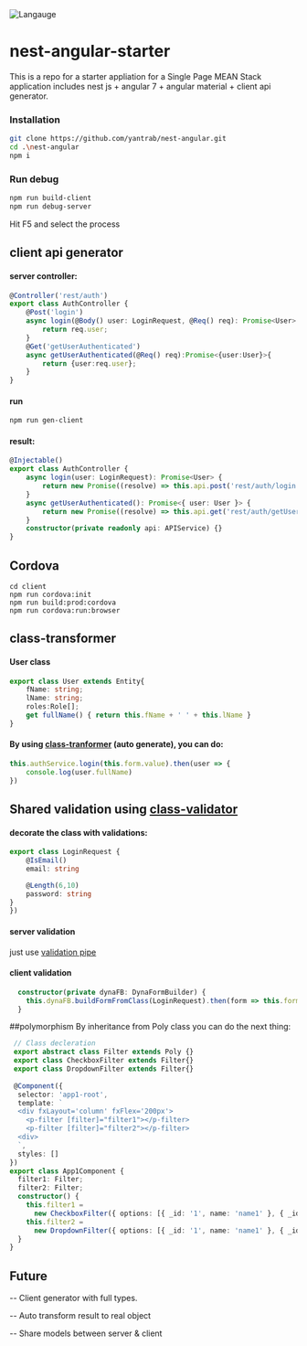 <img title="Langauge" src="https://badge.langauge.io/yantrab/nest-angular" />

# nest-angular-starter
This is a repo for a starter appliation for a Single Page MEAN Stack application
includes nest js + angular 7 + angular material + client api generator.

### Installation 
```sh
git clone https://github.com/yantrab/nest-angular.git
cd .\nest-angular
npm i
```
### Run debug
```sh
npm run build-client
npm run debug-server
```
Hit F5 and select the process

## client api generator
#### server controller:
```typescript
@Controller('rest/auth')
export class AuthController {
    @Post('login')
    async login(@Body() user: LoginRequest, @Req() req): Promise<User> {
        return req.user;
    }
    @Get('getUserAuthenticated')
    async getUserAuthenticated(@Req() req):Promise<{user:User}>{
        return {user:req.user};
    }
}
```
#### run 
```sh
npm run gen-client
```
#### result:
```typescript
@Injectable()
export class AuthController {
    async login(user: LoginRequest): Promise<User> {
        return new Promise((resolve) => this.api.post('rest/auth/login',user).subscribe((data:any) => resolve(plainToClass(User,<User>data))))
    }
    async getUserAuthenticated(): Promise<{ user: User }> {
        return new Promise((resolve) => this.api.get('rest/auth/getUserAuthenticated').subscribe((data:any) => resolve(data)))
    }
    constructor(private readonly api: APIService) {}
}
```
## Cordova
```
cd client
npm run cordova:init
npm run build:prod:cordova
npm run cordova:run:browser
```

## class-transformer
#### User class
```typescript
export class User extends Entity{
    fName: string;
    lName: string;
    roles:Role[];
    get fullName() { return this.fName + ' ' + this.lName }
}
```
#### By using [class-tranformer](https://github.com/typestack/class-transformer) (auto generate), you can do:
```typescript
this.authService.login(this.form.value).then(user => {
    console.log(user.fullName)
})
```
## Shared validation using [class-validator](https://github.com/typestack/class-validator)
#### decorate the class with validations:
```typescript
export class LoginRequest {
    @IsEmail()
    email: string

    @Length(6,10)
    password: string
}
})
```

#### server validation
just use [validation pipe](https://docs.nestjs.com/techniques/validation)
#### client validation
```typescript
  constructor(private dynaFB: DynaFormBuilder) {
    this.dynaFB.buildFormFromClass(LoginRequest).then(form => this.form = form);
  }
```

##polymorphism
By inheritance from Poly class  you can do the next thing:

```typescript
 // Class decleration
 export abstract class Filter extends Poly {}
 export class CheckboxFilter extends Filter{}
 export class DropdownFilter extends Filter{}
 
 @Component({
  selector: 'app1-root',
  template: `
  <div fxLayout='column' fxFlex='200px'>
    <p-filter [filter]="filter1"></p-filter>
    <p-filter [filter]="filter2"></p-filter>
  <div>
  `,
  styles: []
})
export class App1Component {
  filter1: Filter;
  filter2: Filter;
  constructor() {
    this.filter1 =
      new CheckboxFilter({ options: [{ _id: '1', name: 'name1' }, { _id: '2', name: 'name2' }], selected: { _id: '2', name: 'name2' } });
    this.filter2 =
      new DropdownFilter({ options: [{ _id: '1', name: 'name1' }, { _id: '2', name: 'name2' }], selected: { _id: '2', name: 'name2' } });
  }
}
```


## Future
-- Client generator with full types.

-- Auto transform result to real object

-- Share models between server & client
